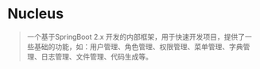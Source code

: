 # Nucleus
 > 一个基于SpringBoot 2.x 开发的内部框架，用于快速开发项目，提供了一些基础的功能，如：用户管理、角色管理、权限管理、菜单管理、字典管理、日志管理、文件管理、代码生成等。